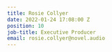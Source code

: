 ```yaml
---
title: Rosie Collyer
date: 2022-01-24 17:08:00 Z
position: 10
job-title: Executive Producer
email: rosie.collyer@novel.audio
---
```


